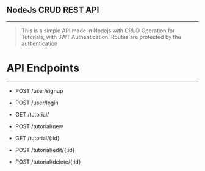 ## NodeJs CRUD REST API

---

> This is a simple API made in Nodejs with CRUD Operation for Tutorials, with JWT Authentication. Routes are protected by the authentication

# API Endpoints

---

- POST /user/signup
- POST /user/login

- GET /tutorial/
- POST /tutorial/new
- GET /tutorial/{:id}
- POST /tutorial/edit/{:id}
- POST /tutorial/delete/{:id}
